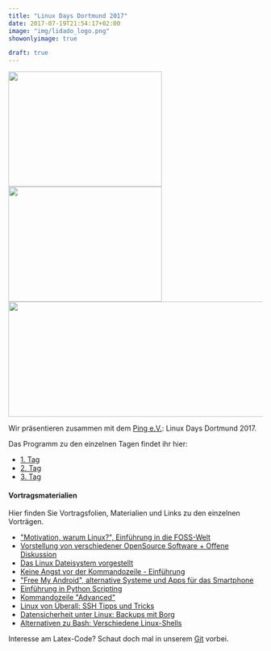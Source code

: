 ```yaml
---
title: "Linux Days Dortmund 2017"
date: 2017-07-19T21:54:17+02:00
image: "img/lidado_logo.png"
showonlyimage: true

draft: true
---
```


<img src="/img/lidado2017_img01.jpg" style="width:304px;height:228px;">
<img src="/img/lidado2017_img02.jpg" style="width:304px;height:228px;">
<img src="/img/lidado2017_img03.jpg" style="width:612px;height:228px;">

Wir präsentieren zusammen mit dem [Ping e.V.](www.ping.de): Linux Days Dortmund 2017.

Das Programm zu den einzelnen Tagen findet ihr hier:

- [1. Tag](http://ping.de/aktiv/weiterbildung/veranstaltungen/linux1.html)
- [2. Tag](http://ping.de/aktiv/weiterbildung/veranstaltungen/linux2.html)
- [3. Tag](http://ping.de/aktiv/weiterbildung/veranstaltungen/linux3.html)

#### Vortragsmaterialien
Hier finden Sie Vortragsfolien, Materialien und Links zu den einzelnen Vorträgen.

- ["Motivation, warum Linux?", Einführung in die FOSS-Welt]()
- [Vorstellung von verschiedener OpenSource Software + Offene Diskussion]()
- [Das Linux Dateisystem vorgestellt]()
- [Keine Angst vor der Kommandozeile - Einführung]()
- ["Free My Android", alternative Systeme und Apps für das Smartphone]()
- [Einführung in Python Scripting]()
- [Kommandozeile "Advanced"]()
- [Linux von Überall: SSH Tipps und Tricks]()
- [Datensicherheit unter Linux: Backups mit Borg]()
- [Alternativen zu Bash: Verschiedene Linux-Shells]()

Interesse am Latex-Code? Schaut doch mal in unserem [Git](https://git.foss-ag.de/FOSS-AG) vorbei.
